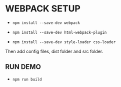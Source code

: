 # WEBPACK SETUP

- `npm install --save-dev webpack`

- `npm install --save-dev html-webpack-plugin`

- `npm install --save-dev style-loader css-loader`

Then add config files, dist folder and src folder.

## RUN DEMO

- `npm run build`

